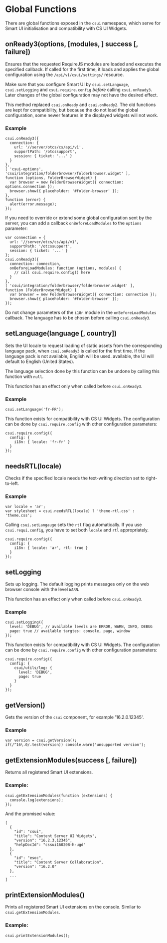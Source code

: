 # Global Functions

There are global functions exposed in the `csui` namespace, which serve for Smart UI initialisation and compatibility with CS UI Widgets.

## onReady3(options, [modules, ] success [, failure])

Ensures that the requested RequireJS modules are loaded and executes the specified callback. If called for the first time, it loads and applies the global configuration using the `/api/v1/csui/settings/` resource.

Make sure that you configure Smart UI by `csui.setLanguage`, `csui.setLogging`  and `csui.require.config`  *before* calling `csui.onReady3`. Later changes of the global configuration may not have the desired effect.

This method replaced `csui.onReady` and `csui.onReady2`. The old functions are kept for compatibility, but because the do not load the global configuration, some newer features in the displayed widgets will not work.

###  Example

    csui.onReady3({
      connection: {
        url: '//server/otcs/cs/api/v1',
        supportPath: '/otcssupport',
        session: { ticket: '...' }
      }
    },
    [ 'csui-options', 'csui/integration/folderbrowser/folderbrowser.widget' ],
    function (options, FolderBrowserWidget) {
      var browser = new FolderBrowserWidget({ connection: options.connection });
      browser.show({ placeholder: '#folder-browser' });
    },
    function (error) {
      alert(error.message);
    });

If you need to override or extend some global configuration sent by the server, you can add a callback `onBeforeLoadModules` to the `options` parameter:

    var connection = {
      url: '//server/otcs/cs/api/v1',
      supportPath: '/otcssupport',
      session: { ticket: '...' }
    };
    csui.onReady3({
      connection: connection,
      onBeforeLoadModules: function (options, modules) {
        // call csui.require.config() here
      }
    },
    [ 'csui/integration/folderbrowser/folderbrowser.widget' ],
    function (FolderBrowserWidget) {
      var browser = new FolderBrowserWidget({ connection: connection });
      browser.show({ placeholder: '#folder-browser' });
    });

Do not change parameters of the `i18n` module in the `onBeforeLoadModules` callback. The language has to be chosen before calling `csui.onReady3`.

## setLanguage(language [, country])

Sets the UI locale to request loading of static assets from the corresponding language pack, when `csui.onReady3` is called for the first time. If the language pack is not available, English will be used.
  available, the UI will default to English (United States).

The language selection done by this function can be undone by calling this function with `null`.

This function has an effect only when called before `csui.onReady3`.

### Example

    csui.setLanguage('fr-FR');

This function exists for compatibility with CS UI Widgets. The configuration can be done by `csui.require.config` with other configuration parameters:

    csui.require.config({
      config: {
        i18n: { locale: 'fr-fr' }
      }
    });

## needsRTL(locale)

Checks if the specified locale needs the text-writing direction set to right-to-left.

### Example

    var locale = 'ar';
    var stylesheet = csui.needsRTL(locale) ? 'theme-rtl.css' : 'theme.css';

Calling `csui.setLangauge` sets the `rtl` flag automatically. If you use `csui.requi.config`, you have to set both `locale` and `rtl` appropriately.

    csui.require.config({
      config: {
        i18n: { locale: 'ar', rtl: true }
      }
    });

## setLogging

Sets up logging. The default logging prints messages only on the web browser console with the level `WARN`.

This function has an effect only when called before `csui.onReady3`.

### Example

    csui.setLogging({
      level: 'DEBUG', // available levels are ERROR, WARN, INFO, DEBUG
      page: true // available targtes: console, page, window
    });

This function exists for compatibility with CS UI Widgets. The configuration can be done by `csui.require.config` with other configuration parameters:

    csui.require.config({
      config: {
        csui/utils/log: {
          level: 'DEBUG',
          page: true
        }
      }
    });

## getVersion()

Gets the version of the `csui` component, for example '16.2.0.12345'.

###  Example

    var version = csui.getVersion();
    if(/^16\.0/.test(version)) console.warn('unsupported version');

## getExtensionModules(success [, failure])

Returns all registered Smart UI extensions.

### Example:

    csui.getExtensionModules(function (extensions) {
      console.log(extensions);
    });

And the promised value:

    [
      {
        "id": "csui",
        "title": "Content Server UI Widgets",
        "version": "16.2.3.12345",
        "helpDocId": "cssui160208-h-ugd"
      },
      {
        "id": "esoc",
        "title": "Content Server Collaboration",
        "version": "16.2.0"
      },
      ...
    ]

## printExtensionModules()

Prints all registered Smart UI extensions on the console. Similar to `csui.getExtensionModules`.

### Example:

    csui.printExtensionModules();
